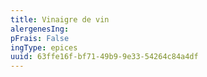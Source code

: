 ```yaml
---
title: Vinaigre de vin
alergenesIng:
pFrais: False
ingType: epices
uuid: 63ffe16f-bf71-49b9-9e33-54264c84a4df
---
```

